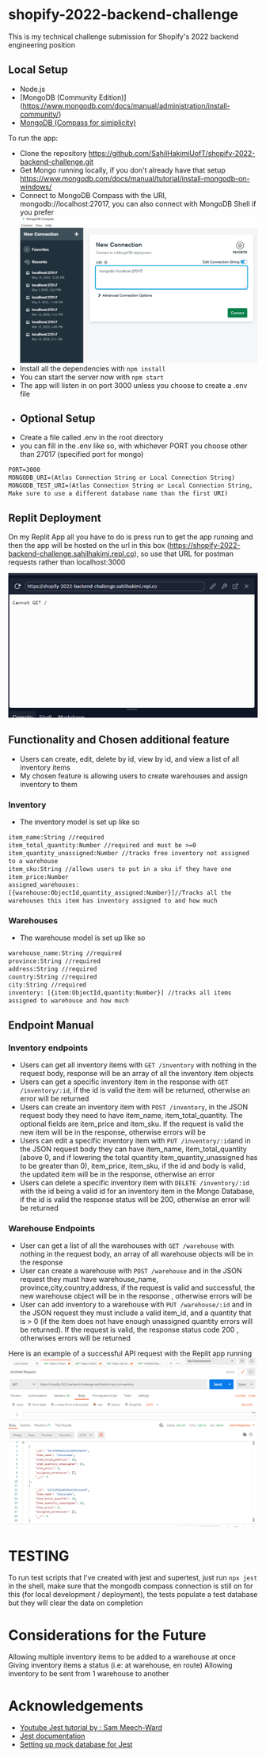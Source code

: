 # shopify-2022-backend-challenge

This is my technical challenge submission for Shopify's 2022 backend engineering position

## Local Setup

- Node.js
- [MongoDB (Community Edition)] (https://www.mongodb.com/docs/manual/administration/install-community/)
- [MongoDB (Compass for simiplicity)](https://www.mongodb.com/try/download/compass)

To run the app:

- Clone the repository https://github.com/SahilHakimiUofT/shopify-2022-backend-challenge.git
- Get Mongo running locally, if you don't already have that setup https://www.mongodb.com/docs/manual/tutorial/install-mongodb-on-windows/
- Connect to MongoDB Compass with the URI, mongodb://localhost:27017, you can also connect with MongoDB Shell if you prefer
  ![Image](readme_images/mongo_connection.PNG)
- Install all the dependencies with `npm install`
- You can start the server now with `npm start`
- The app will listen in on port 3000 unless you choose to create a .env file
- ## Optional Setup
- Create a file called .env in the root directory
- you can fill in the .env like so, with whichever PORT you choose other than 27017 (specified port for mongo)

```
PORT=3000
MONGODB_URI=(Atlas Connection String or Local Connection String)
MONGODB_TEST_URI=(Atlas Connection String or Local Connection String, Make sure to use a different database name than the first URI)
```

## Replit Deployment

On my Replit App all you have to do is press run to get the app running and then
the app will be hosted on the url in this box (https://shopify-2022-backend-challenge.sahilhakimi.repl.co), so use that URL for postman requests rather than localhost:3000

![Image](readme_images/replit_app.PNG)

## Functionality and Chosen additional feature

- Users can create, edit, delete by id, view by id, and view a list of all inventory items
- My chosen feature is allowing users to create warehouses and assign inventory to them

### Inventory

- The inventory model is set up like so

```
item_name:String //required
item_total_quantity:Number //required and must be >=0
item_quantity_unassigned:Number //tracks free inventory not assigned to a warehouse
item_sku:String //allows users to put in a sku if they have one
item_price:Number
assigned_warehouses:[{warehouse:ObjectId,quantity_assigned:Number}]//Tracks all the warehouses this item has inventory assigned to and how much
```

### Warehouses

- The warehouse model is set up like so

```
warehouse_name:String //required
province:String //required
address:String //required
country:String //required
city:String //required
inventory: [{item:ObjectId,quantity:Number}] //tracks all items assigned to warehouse and how much
```

## Endpoint Manual

### Inventory endpoints

- Users can get all inventory items with `GET /inventory` with nothing in the request body, response will be an array of all the inventory item objects
- Users can get a specific inventory item in the response with `GET /inventory/:id`, if the id is valid the item will be returned, otherwise an error will be returned
- Users can create an inventory item with `POST /inventory`, in the JSON request body they need to have item_name, item_total_quantity. The optional fields are item_price and item_sku. If the request is valid the new item will be in the response, otherwise errors will be
- Users can edit a specific inventory item with `PUT /inventory/:id`and in the JSON request body they can have item_name, item_total_quantity (above 0, and if lowering the total quantity item_quantity_unassigned has to be greater than 0), item_price, item_sku, if the id and body is valid, the updated item will be in the response, otherwise an error
- Users can delete a specific inventory item with `DELETE /inventory/:id` with the id being a valid id for an inventory item in the Mongo Database, if the id is valid the response status will be 200, otherwise an error will be returned

### Warehouse Endpoints

- User can get a list of all the warehouses with `GET /warehouse` with nothing in the request body, an array of all warehouse objects will be in the response
- User can create a warehouse with `POST /warehouse` and in the JSON request they must have warehouse_name, province,city,country,address, if the request is valid and successful, the new warehouse object will be in the response , otherwise errors will be
- User can add inventory to a warehouse with `PUT /warehouse/:id` and in the JSON request they must include a valid item_id, and a quantity that is > 0 (if the item does not have enough unassigned quantity errors will be returned). If the request is valid, the response status code 200 , otherwises errors will be returned

Here is an example of a successful API request with the Replit app running
![Image](readme_images/replit_api_request.PNG)

# TESTING

To run test scripts that I've created with jest and supertest, just run `npx jest` in the shell, make sure that the mongodb compass connection is still on for this (for local development / deployment), the tests populate a test database but they will clear the data on completion

# Considerations for the Future

Allowing multiple inventory items to be added to a warehouse at once
Giving inventory items a status (i.e: at warehouse, en route)
Allowing inventory to be sent from 1 warehouse to another

# Acknowledgements

- [Youtube Jest tutorial by : Sam Meech-Ward](https://www.youtube.com/watch?v=FKnzS_icp20)
- [Jest documentation](https://jestjs.io/docs/)
- [Setting up mock database for Jest](https://zellwk.com/blog/jest-and-mongoose/)
